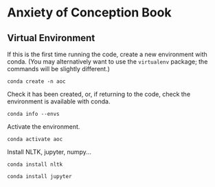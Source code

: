 # Anxiety of Conception Book

## Virtual Environment

If this is the first time running the code, create a new environment with conda. (You may alternatively want to use the `virtualenv` package; the commands will be slightly different.)

`conda create -n aoc`

Check it has been created, or, if returning to the code, check the environment is available with conda. 

`conda info --envs`

Activate the environment.

`conda activate aoc`

Install NLTK, jupyter, numpy...

`conda install nltk`

`conda install jupyter`